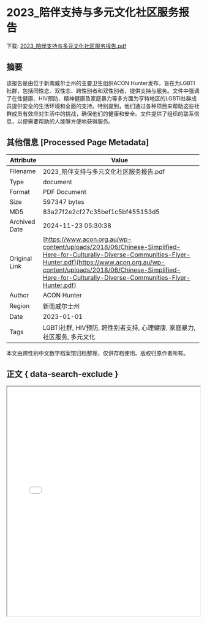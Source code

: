 # 2023_陪伴支持与多元文化社区服务报告

<!-- tcd_download_link -->
下载: <a href="2023_陪伴支持与多元文化社区服务报告.pdf" download>2023_陪伴支持与多元文化社区服务报告.pdf</a>
<!-- tcd_download_link_end -->

## 摘要

<!-- tcd_abstract -->
该报告是由位于新南威尔士州的主要卫生组织ACON Hunter发布，旨在为LGBTI社群，包括同性恋、双性恋、跨性别者和双性别者，提供支持与服务。文件中强调了在性健康、HIV预防、精神健康及家庭暴力等多方面为亨特地区的LGBTI社群成员提供安全的生活环境和全面的支持。特别提到，他们通过各种项目来帮助这些社群成员有效应对生活中的挑战，确保他们的健康和安全。文件提供了组织的联系信息，以便需要帮助的人能够方便地获得服务。

<!-- tcd_abstract_end -->

## 其他信息 [Processed Page Metadata]

| Attribute       | Value                                  |
|-----------------|----------------------------------------|
| Filename        | 2023_陪伴支持与多元文化社区服务报告.pdf                             |
| Type            | document                                 |
| Format          | PDF Document                               |
| Size            | 597347 bytes                           |
| MD5             | 83a27f2e2cf27c35bef1c5bf455153d5                                  |
| Archived Date   | 2024-11-23 05:30:38                             |
| Original Link   | [https://www.acon.org.au/wp-content/uploads/2018/06/Chinese-Simplified-Here-for-Culturally-Diverse-Communities-Flyer-Hunter.pdf](https://www.acon.org.au/wp-content/uploads/2018/06/Chinese-Simplified-Here-for-Culturally-Diverse-Communities-Flyer-Hunter.pdf)                         |
| Author          | ACON Hunter                               |
| Region          | 新南威尔士州                               |
| Date            | 2023-01-01                                 |
| Tags            | LGBTI社群, HIV预防, 跨性别者支持, 心理健康, 家庭暴力, 社区服务, 多元文化                                 |

本文由跨性别中文数字档案馆归档整理，仅供存档使用。版权归原作者所有。


## 正文 { data-search-exclude }

<!-- tcd_main_text -->
<iframe src="../2023_陪伴支持与多元文化社区服务报告.pdf" width="100%" height="600px">
    <p>无法显示PDF，请下载查看。</p>
</iframe>
<!-- tcd_main_text_end -->

